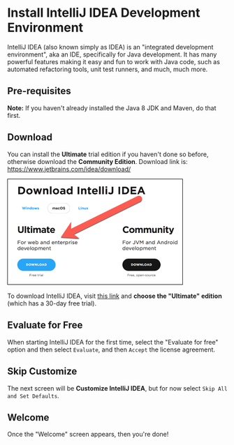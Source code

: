 # Install IntelliJ IDEA Development Environment

IntelliJ IDEA (also known simply as IDEA) is an "integrated development environment", aka an IDE, specifically for Java development.
It has many powerful features making it easy and fun to work with Java code, such as automated refactoring tools, unit test runners, and much, much more.

## Pre-requisites

**Note:** If you haven't already installed the Java 8 JDK and Maven, do that first.

## Download

You can install the **Ultimate** trial edition if you haven't done so before, otherwise download the **Community Edition**. Download link is: https://www.jetbrains.com/idea/download/

<img src="download-intellij-idea-ultimate.png" width="400" style="border: 1px solid black;"/>

To download IntelliJ IDEA, visit [this link](https://www.jetbrains.com/idea/download/) and **choose the "Ultimate" edition** (which has a 30-day free trial).

## Evaluate for Free

When starting IntelliJ IDEA for the first time, select the "Evaluate for free" option and then select `Evaluate`, and then `Accept` the license agreement.

## Skip Customize

The next screen will be **Customize IntelliJ IDEA**, but for now select `Skip All and Set Defaults`.

## Welcome

Once the "Welcome" screen appears, then you're done!
